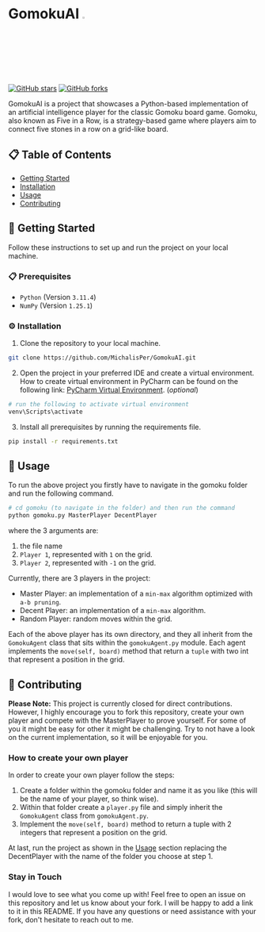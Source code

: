 # GomokuAI <img src="https://play-lh.googleusercontent.com/epVaPgYRkmgZWgjLzDxLq9ytsprYC3oXJum8zCV-Ydbcqq6rJYOehuRGZ8-vFQyej00k=w512"  width="3%" height="3%">

[![GitHub stars](https://img.shields.io/github/stars/MichalisPer/GomokuAI.svg?style=social)](https://github.com/MichalisPer/GomokuAI/stargazers)
[![GitHub forks](https://img.shields.io/github/forks/MichalisPer/GomokuAI.svg?style=social)](https://github.com/MichalisPer/GomokuAI/network/members)

GomokuAI is a project that showcases a Python-based implementation of an artificial intelligence 
player for the classic Gomoku board game. Gomoku, also known as Five in a Row, is a strategy-based 
game where players aim to connect five stones in a row on a grid-like board.

## 📋 Table of Contents

- [Getting Started](#-getting-started)
- [Installation](#-installation)
- [Usage](#-usage)
- [Contributing](#-contributing)

## 🚀 Getting Started

Follow these instructions to set up and run the project on your local machine.

### 📋 Prerequisites
- `Python` (Version `3.11.4`)
- `NumPy` (Version `1.25.1`)

### ⚙️ Installation

1. Clone the repository to your local machine.
```bash
git clone https://github.com/MichalisPer/GomokuAI.git
```
2. Open the project in your preferred IDE and create a virtual environment. How to create virtual environment in PyCharm can be found on the following link: [PyCharm Virtual Environment](https://www.jetbrains.com/help/pycharm/creating-virtual-environment.html). (_optional_)
```bash
# run the following to activate virtual environment
venv\Scripts\activate
```
3. Install all prerequisites by running the requirements file.
```bash
pip install -r requirements.txt
```

## 📖 Usage

To run the above project you firstly have to navigate in the gomoku folder and run the following command.
```bash
# cd gomoku (to navigate in the folder) and then run the command
python gomoku.py MasterPlayer DecentPlayer
```
where the 3 arguments are:
1. the file name
2. `Player 1`, represented with `1` on the grid.
3. `Player 2`, represented with `-1` on the grid.

Currently, there are 3 players in the project:
- Master Player: an implementation of a `min-max` algorithm optimized with `a-b pruning`.
- Decent Player: an implementation of a `min-max` algorithm.
- Random Player: random moves within the grid.

Each of the above player has its own directory, and they all inherit from the `GomokuAgent` class that sits within 
the `gomokuAgent.py` module. Each agent implements the `move(self, board)` method that return a `tuple` with two int that
represent a position in the grid.

## 🤝 Contributing

**Please Note:** This project is currently closed for direct contributions. However, I highly encourage you to fork this 
repository, create your own player and compete with the MasterPlayer to prove yourself. For some of you it might be easy
for other it might be challenging. Try to not have a look on the current implementation, so it will be enjoyable for you.

### How to create your own player

In order to create your own player follow the steps:
1. Create a folder within the gomoku folder and name it as you like (this will be the name of your player, so think wise).
2. Within that folder create a `player.py` file and simply inherit the `GomokuAgent` class from `gomokuAgent.py`. 
3. Implement the `move(self, board)` method to return a tuple with 2 integers that represent a position on the grid.

At last, run the project as shown in the [Usage](#-usage) section replacing the DecentPlayer with the name of the folder
you choose at step 1.

### Stay in Touch

I would love to see what you come up with! Feel free to open an issue on this repository and let us know about your fork.
I will be happy to add a link to it in this README. If you have any questions or need assistance with your fork, 
don't hesitate to reach out to me.

